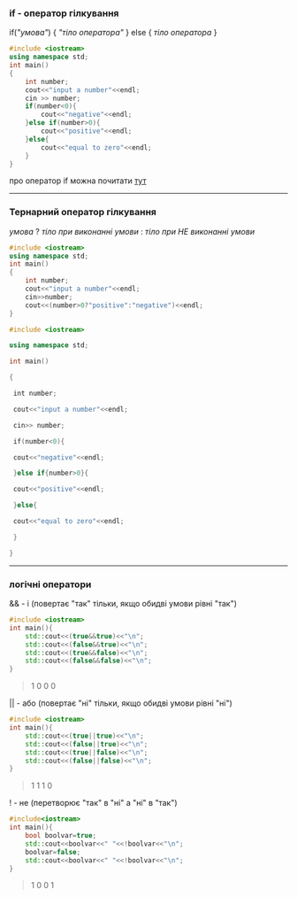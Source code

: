 
### if - оператор гілкування

if(*"умова"*)
{
	*"тіло оператора"*
}
else
{
	*тіло оператора*
}
```c++
#include <iostream>
using namespace std;
int main()
{
	int number;
	cout<<"input a number"<<endl;
	cin >> number;
	if(number<0){
		cout<<"negative"<<endl;
	}else if(number>0){
		cout<<"positive"<<endl;
	}else{
		cout<<"equal to zero"<<endl;
	}
}
```


про оператор if можна почитати [тут](https://en.cppreference.com/w/cpp/language/if)

---
### Тернарний оператор гілкування
*умова* ? *тіло при виконанні умови* : *тіло при НЕ виконанні умови*

```c++
#include <iostream>
using namespace std;
int main()
{
	int number;
	cout<<"input a number"<<endl;
	cin>>number;
	cout<<(number>0?"positive":"negative")<<endl;
}
```


 
```c++
#include <iostream>

using namespace std;

int main()

{

 int number;

 cout<<"input a number"<<endl;

 cin>> number;

 if(number<0){

 cout<<"negative"<<endl;

 }else if{number>0}{

 cout<<"positive"<<endl;

 }else{

 cout<<"equal to zero"<<endl;

 }

}
```



---
### логічні оператори

&& - і (повертає "так"  тільки, якщо обидві умови рівні "так")
```c++
#include <iostream>
int main(){
	std::cout<<(true&&true)<<"\n";
	std::cout<<(false&&true)<<"\n";
	std::cout<<(true&&false)<<"\n";
	std::cout<<(false&&false)<<"\n";
}
```
>1
>0
>0
>0

|| - або (повертає "ні"  тільки, якщо обидві умови рівні "ні")
```c++
#include <iostream>
int main(){
	std::cout<<(true||true)<<"\n";
	std::cout<<(false||true)<<"\n";
	std::cout<<(true||false)<<"\n";
	std::cout<<(false||false)<<"\n";
}
```
>1
>1
>1
>0

! - не (перетворює "так" в "ні" а "ні" в "так")
```c++
#include<iostream>
int main(){
	bool boolvar=true;
	std::cout<<boolvar<<" "<<!boolvar<<"\n";
	boolvar=false;
	std::cout<<boolvar<<" "<<!boolvar<<"\n";
}
```
>1 0
>0 1
